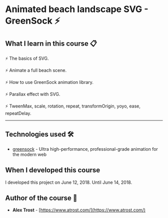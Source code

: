 # Animated beach landscape SVG - GreenSock ⚡️

## What I learn in this course 📋

⚡️ The basics of SVG.

⚡️ Animate a full beach scene.

⚡️ How to use GreenSock animation library.

⚡️ Parallax effect with SVG.

⚡️ TweenMax, scale, rotation, repeat, transformOrigin, yoyo, ease, repeatDelay.

---

## Technologies used 🛠️

- [greensock](https://greensock.com/docs/) - Ultra high-performance, professional-grade animation for the modern web

## When I developed this course 

I developed this project on June 12, 2018. Until June 14, 2018.

## Author of the course 👥

- **Alex Trost** - [https://www.atrost.com/](https://www.atrost.com/)

